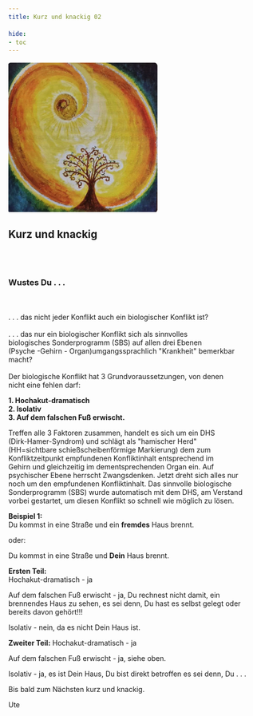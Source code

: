```yaml
---
title: Kurz und knackig 02

hide:
- toc
---
```


<style>
img {
  width: 300px;
  max-width: 99%
}
</style>

![](../img/k-und-k-2023-01-25.png)

## **Kurz und knackig**
<br><br>
### **Wustes Du . . .**
<br><br>
. . . das nicht jeder Konflikt auch ein biologischer Konflikt ist?
<br><br>
. . . das nur ein biologischer Konflikt sich als sinnvolles  
biologisches Sonderprogramm (SBS) auf allen drei Ebenen   
(Psyche -Gehirn - Organ)umgangssprachlich "Krankheit" bemerkbar  
macht?
<br><br>
Der biologische Konflikt hat 3 Grundvoraussetzungen, von denen  
nicht eine fehlen darf:

**1. Hochakut-dramatisch**  
**2. Isolativ**  
**3. Auf dem falschen Fuß erwischt.**  

Treffen alle 3 Faktoren zusammen, handelt es sich um ein DHS  
(Dirk-Hamer-Syndrom) und schlägt als "hamischer Herd"  
(HH=sichtbare schießscheibenförmige Markierung) dem zum  
Konfliktzeitpunkt empfundenen Konfliktinhalt entsprechend im  
Gehirn und gleichzeitig im dementsprechenden Organ ein. Auf  
psychischer Ebene herrscht Zwangsdenken. Jetzt dreht sich alles nur  
noch um den empfundenen Konfliktinhalt. Das sinnvolle biologische  
Sonderprogramm (SBS) wurde automatisch mit dem DHS, am Verstand vorbei gestartet, um diesen Konflikt so schnell wie möglich zu lösen.


**Beispiel 1:**  
Du kommst in eine Straße und ein **fremdes** Haus brennt.  

oder:  

Du kommst in eine Straße und **Dein** Haus brennt.

**Ersten Teil:**  
Hochakut-dramatisch - ja  

Auf dem falschen Fuß erwischt - ja, Du rechnest nicht damit, ein  
brennendes Haus zu sehen, es sei denn, Du hast es selbst gelegt oder bereits davon gehört!!!  

Isolativ - nein, da es nicht Dein Haus ist.  

**Zweiter Teil:**
Hochakut-dramatisch - ja

Auf dem falschen Fuß erwischt - ja, siehe oben.  

Isolativ - ja, es ist Dein Haus, Du bist direkt betroffen es sei denn, Du . . .  


Bis bald zum Nächsten kurz und knackig.


Ute
